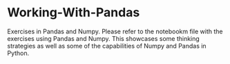 # Working-With-Pandas
Exercises in Pandas and Numpy. Please refer to the notebookm file with the exercises using Pandas and Numpy. This showcases some thinking strategies as well as some of the capabilities of Numpy and Pandas in Python. 
